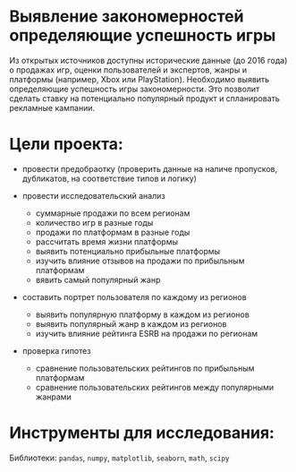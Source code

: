 # Выявление закономерностей определяющие успешность игры

Из открытых источников доступны исторические данные (до 2016 года) о продажах игр, оценки пользователей и экспертов, жанры и платформы (например, Xbox или PlayStation). 
Необходимо выявить определяющие успешность игры закономерности. Это позволит сделать ставку на потенциально популярный продукт и спланировать рекламные кампании.

# Цели проекта:

- провести предобраотку (проверить данные на наличе пропусков, дубликатов, на соответствие типов и логику)

- провести исследовательский анализ
	- суммарные продажи по всем регионам
	- количество игр в разные годы
	- продажи по платформам в разные годы
	- рассчитать время жизни платформы
	- выявить потенциально прибыльные платформы
	- изучить влияние отзывов на продажи по прибыльным платформам
	- вявить самый популярный жанр

- составить портрет пользователя по каждому из регионов
	- выявить популярную платформу в каждом из регионов
	- выявить популярный жанр  в каждом из регионов
	- изучить влияние рейтинга ESRB на продажи по регионам

- проверка гипотез
	- сравнение пользовательских рейтингов по прибыльным платформам
	- сравнение пользовательских рейтингов между популярными жанрами


# Инструменты для исследования:

Библиотеки: `pandas`, `numpy`, `matplotlib`, `seaborn`, `math`, `scipy`
